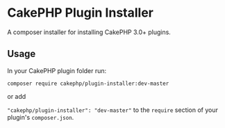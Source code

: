 CakePHP Plugin Installer
========================

A composer installer for installing CakePHP 3.0+ plugins.

Usage
-----

In your CakePHP plugin folder run:

```
composer require cakephp/plugin-installer:dev-master
```

or add

`"cakephp/plugin-installer": "dev-master"` to the `require` section of your
plugin's `composer.json`.
